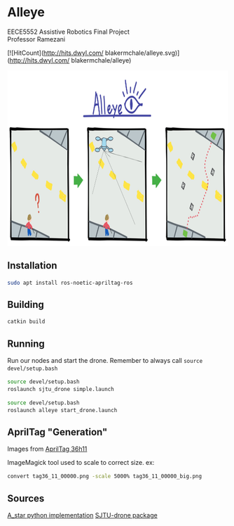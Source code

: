 # Alleye
EECE5552 Assistive Robotics Final Project  
Professor Ramezani

[![HitCount](http://hits.dwyl.com/ blakermchale/alleye.svg)](http://hits.dwyl.com/ blakermchale/alleye)

<img src="docs/alleye.jpg" height="400">


## Installation

``` bash
sudo apt install ros-noetic-apriltag-ros
```

## Building

``` bash
catkin build
```

## Running

Run our nodes and start the drone. Remember to always call `source devel/setup.bash`

``` bash
source devel/setup.bash
roslaunch sjtu_drone simple.launch
```

``` bash
source devel/setup.bash
roslaunch alleye start_drone.launch
```

## AprilTag "Generation"

Images from [AprilTag 36h11](https://github.com/AprilRobotics/apriltag-imgs/tree/master/tag36h11)

ImageMagick tool used to scale to correct size. ex:

```bash
convert tag36_11_00000.png -scale 5000% tag36_11_00000_big.png
```

## Sources

[A_star python implementation](https://github.com/atomoclast/realitybytes_blogposts.git)
[SJTU-drone package](https://github.com/tahsinkose/sjtu-drone)
